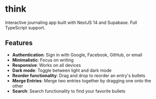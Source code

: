 # think

Interactive journaling app built with NextJS 14 and Supabase. Full TypeScript support.

## Features

-   **Authentication**: Sign in with Google, Facebook, GitHub, or email
-   **Minimalistic**: Focus on writing
-   **Responsive**: Works on all devices
-   **Dark mode**: Toggle between light and dark mode
-   **Reorder functionality**: Drag and drop to reorder an entry's bullets
-   **Merge Entries**: Merge two entries together by dragging one onto the other
-   **Search**: Search functionality to find your favorite bullets
